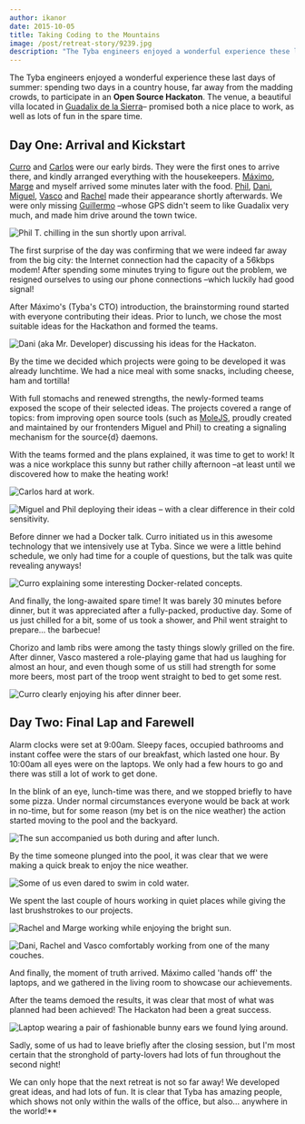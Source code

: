 ```yaml
---
author: ikanor
date: 2015-10-05
title: Taking Coding to the Mountains
image: /post/retreat-story/9239.jpg
description: "The Tyba engineers enjoyed a wonderful experience these last days of summer: spending two days in a country house, far away from the madding crowds, to participate in an Open Source Hackaton."
---
```


The Tyba engineers enjoyed a wonderful experience these last days of summer: spending two days in a country house, far away from the madding crowds, to participate in an **Open Source Hackaton**. The venue, a beautiful villa located in [Guadalix de la Sierra](https://www.google.es/maps/place/28794+Guadalix+de+la+Sierra,+Madrid/@40.7834355,-3.6965663,15z/data=!3m1!4b1!4m2!3m1!1s0xd43d9017d147909:0x1a4e541fa536a900?hl=en)– promised both a nice place to work, as well as lots of fun in the spare time.
## Day One: Arrival and Kickstart

[Curro](https://github.com/curratore) and [Carlos](https://github.com/toqueteos) were our early birds. They were the first ones to arrive there, and kindly arranged everything with the housekeepers. [Máximo](https://github.com/mcuadros), [Marge](http://margaridagarcialopes.com) and myself arrived some minutes later with the food. [Phil](https://github.com/filiptc), [Dani](https://github.com/dripolles), [Miguel](https://github.com/mvader), [Vasco](https://github.com/vasco2ramos) and [Rachel](https://github.com/rachelguerin) made their appearance shortly afterwards. We were only missing [Guillermo](https://github.com/gsc) –whose GPS didn't seem to like Guadalix very much, and made him drive around the town twice.

![Phil T. chilling in the sun shortly upon arrival.](/post/retreat-story/9069.jpg)

The first surprise of the day was confirming that we were indeed far away from the big city: the Internet connection had the capacity of a 56kbps modem! After spending some minutes trying to figure out the problem, we resigned ourselves to using our phone connections –which luckily had good signal!

After Máximo's (Tyba's CTO) introduction, the brainstorming round started with everyone contributing their ideas. Prior to lunch, we chose the most suitable ideas for the Hackathon and formed the teams.

![Dani (aka Mr. Developer) discussing his ideas for the Hackaton.](/post/retreat-story/9091.jpg)

By the time we decided which projects were going to be developed it was already lunchtime. We had a nice meal with some snacks, including cheese, ham and tortilla!

With full stomachs and renewed strengths, the newly-formed teams exposed the scope of their selected ideas. The projects covered a range of topics: from improving open source tools (such as [MoleJS](https://github.com/molejs), proudly created and maintained by our frontenders Miguel and Phil) to creating a signaling mechanism for the source{d} daemons.

With the teams formed and the plans explained, it was time to get to work! It was a nice workplace this sunny but rather chilly afternoon –at least until we discovered how to make the heating work!

![Carlos hard at work.](/post/retreat-story/9149.jpg)

![Miguel and Phil deploying their ideas – with a clear difference in their cold sensitivity.](/post/retreat-story/9152.jpg)

Before dinner we had a Docker talk. Curro initiated us in this awesome technology that we intensively use at Tyba. Since we were a little behind schedule, we only had time for a couple of questions, but the talk was quite revealing anyways!

![Curro explaining some interesting Docker-related concepts.](/post/retreat-story/9160.jpg)

And finally, the long-awaited spare time! It was barely 30 minutes before dinner, but it was appreciated  after a fully-packed, productive day. Some of us just chilled for a bit, some of us took a shower, and Phil went straight to prepare... the barbecue!

Chorizo and lamb ribs were among the tasty things slowly grilled on the fire. After dinner, Vasco mastered a role-playing game that had us laughing for almost an hour, and even though some of us still had strength for some more beers, most part of the troop went straight to bed to get some rest.

![Curro clearly enjoying his after dinner beer.](/post/retreat-story/9177.jpg)

## Day Two: Final Lap and Farewell

Alarm clocks were set at 9:00am. Sleepy faces, occupied bathrooms and instant coffee were the stars of our breakfast, which lasted one hour. By 10:00am all eyes were on the laptops. We only had a few hours to go and there was still a lot of work to get done.

In the blink of an eye, lunch-time was there, and we stopped briefly to have some pizza. Under normal circumstances everyone would be back at work in no-time, but for some reason (my bet is on the nice weather) the action started moving to the pool and the backyard.

![The sun accompanied us both during and after lunch.](/post/retreat-story/9195.jpg)

By the time someone plunged into the pool, it was clear that we were making a quick break to enjoy the nice weather.

![Some of us even dared to swim in cold water.](/post/retreat-story/9258.jpg)

We spent the last couple of hours working in quiet places while giving the last brushstrokes to our projects.

![Rachel and Marge working while enjoying the bright sun.](/post/retreat-story/9239.jpg)

![Dani, Rachel and Vasco comfortably working from one of the many couches.](/post/retreat-story/9261.jpg)

And finally, the moment of truth arrived. Máximo called 'hands off' the laptops, and we gathered in the living room to showcase our achievements.

After the teams demoed the results, it was clear that most of what was planned had been achieved! The Hackaton had been a great success.

![Laptop wearing a pair of fashionable bunny ears we found lying around.](/post/retreat-story/9275.jpg)

Sadly, some of us had to leave briefly after the closing session, but I'm most certain that the stronghold of party-lovers had lots of fun throughout the second night!

We can only hope that the next retreat is not so far away! We developed great ideas, and had lots of fun. It is clear that Tyba has amazing people, which shows not only within the walls of the office, but also... anywhere in the world!**
